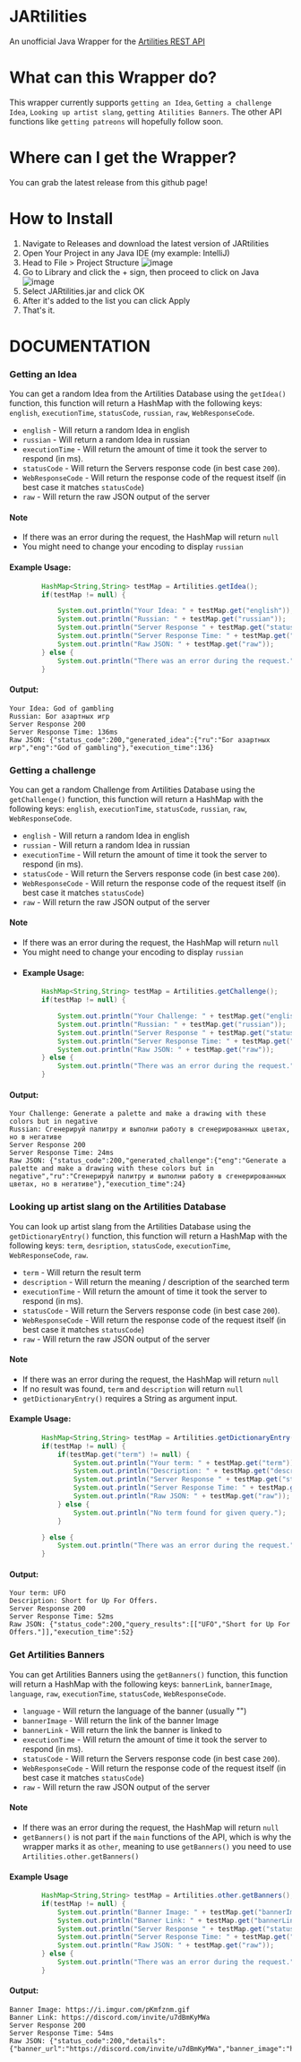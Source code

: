 # JARtilities
An unofficial Java Wrapper for the [Artilities REST API](https://artilities.github.io/artilities-api/)

# What can this Wrapper do?
This wrapper currently supports `getting an Idea`, `Getting a challenge Idea`, `Looking up artist slang`, `getting Atilities Banners`. The other API functions like `getting patreons` will hopefully follow soon.

# Where can I get the Wrapper?
You can grab the latest release from this github page!

# How to Install
1. Navigate to Releases and download the latest version of JARtilities
2. Open Your Project in any Java IDE (my example: IntelliJ)
3. Head to File > Project Structure
![image](https://user-images.githubusercontent.com/61352968/181909743-638fee75-74e0-40e7-ace4-145a59282080.png)
4. Go to Library and click the + sign, then proceed to click on Java
![image](https://user-images.githubusercontent.com/61352968/181909783-42cf0ff8-9f2b-4950-b6f6-524ba6ad8a56.png)
5. Select JARtilities.jar and click OK
6. After it's added to the list you can click Apply
7. That's it.

# DOCUMENTATION
### Getting an Idea
You can get a random Idea from the Artilities Database using the `getIdea()` function, this function will return a HashMap with the following keys: `english`, `executionTime`, `statusCode`, `russian`, `raw`, `WebResponseCode`.
- `english` - Will return a random Idea in english
- `russian` - Will return a random Idea in russian
- `executionTime` - Will return the amount of time it took the server to respond (in ms).
- `statusCode` - Will return the Servers response code (in best case `200`).
- `WebResponseCode` - Will return the response code of the request itself (in best case it matches `statusCode`)
- `raw` - Will return the raw JSON output of the server
#### Note
- If there was an error during the request, the HashMap will return `null`
- You might need to change your encoding to display `russian`
#### Example Usage:
```Java
        HashMap<String,String> testMap = Artilities.getIdea();
        if(testMap != null) {

            System.out.println("Your Idea: " + testMap.get("english"));
            System.out.println("Russian: " + testMap.get("russian"));
            System.out.println("Server Response " + testMap.get("statusCode"));
            System.out.println("Server Response Time: " + testMap.get("executionTime") + "ms");
            System.out.println("Raw JSON: " + testMap.get("raw"));
        } else {
            System.out.println("There was an error during the request.");
        }   
```
#### Output:
```
Your Idea: God of gambling
Russian: Бог азартных игр
Server Response 200
Server Response Time: 136ms
Raw JSON: {"status_code":200,"generated_idea":{"ru":"Бог азартных игр","eng":"God of gambling"},"execution_time":136}
```

### Getting a challenge
You can get a random Challenge from Artilities Database using the `getChallenge()` function, this function will return a HashMap with the following keys: `english`, `executionTime`, `statusCode`, `russian`, `raw`, `WebResponseCode`.
- `english` - Will return a random Idea in english
- `russian` - Will return a random Idea in russian
- `executionTime` - Will return the amount of time it took the server to respond (in ms).
- `statusCode` - Will return the Servers response code (in best case `200`).
- `WebResponseCode` - Will return the response code of the request itself (in best case it matches `statusCode`)
- `raw` - Will return the raw JSON output of the server
#### Note
- If there was an error during the request, the HashMap will return `null`
- You might need to change your encoding to display `russian`
- #### Example Usage:
```Java
        HashMap<String,String> testMap = Artilities.getChallenge();
        if(testMap != null) {

            System.out.println("Your Challenge: " + testMap.get("english"));
            System.out.println("Russian: " + testMap.get("russian"));
            System.out.println("Server Response " + testMap.get("statusCode"));
            System.out.println("Server Response Time: " + testMap.get("executionTime") + "ms");
            System.out.println("Raw JSON: " + testMap.get("raw"));
        } else {
            System.out.println("There was an error during the request.");
        }
```
#### Output:
```
Your Challenge: Generate a palette and make a drawing with these colors but in negative
Russian: Сгенерируй палитру и выполни работу в сгенерированных цветах, но в негативе
Server Response 200
Server Response Time: 24ms
Raw JSON: {"status_code":200,"generated_challenge":{"eng":"Generate a palette and make a drawing with these colors but in negative","ru":"Сгенерируй палитру и выполни работу в сгенерированных цветах, но в негативе"},"execution_time":24}
```
### Looking up artist slang on the Artilities Database
You can look up artist slang from the Artilities Database using the `getDictionaryEntry()` function, this function will return a HashMap with the following keys: `term`, `desription`, `statusCode`, `executionTime`, `WebResponseCode`, `raw`.
- `term` - Will return the result term
- `description` - Will return the meaning / description of the searched term 
- `executionTime` - Will return the amount of time it took the server to respond (in ms).
- `statusCode` - Will return the Servers response code (in best case `200`).
- `WebResponseCode` - Will return the response code of the request itself (in best case it matches `statusCode`)
- `raw` - Will return the raw JSON output of the server
#### Note
- If there was an error during the request, the HashMap will return `null`
- If no result was found, `term` and `description` will return `null`
- `getDictionaryEntry()` requires a String as  argument input.
#### Example Usage:
```Java
        HashMap<String,String> testMap = Artilities.getDictionaryEntry("UFO"); //In this case im looking up the term "UFO" which means "up for offers"
        if(testMap != null) {
            if(testMap.get("term") != null) {
                System.out.println("Your term: " + testMap.get("term"));
                System.out.println("Description: " + testMap.get("description"));
                System.out.println("Server Response " + testMap.get("statusCode"));
                System.out.println("Server Response Time: " + testMap.get("executionTime") + "ms");
                System.out.println("Raw JSON: " + testMap.get("raw"));
            } else {
                System.out.println("No term found for given query.");
            }

        } else {
            System.out.println("There was an error during the request.");
        }
```
#### Output:
```
Your term: UFO
Description: Short for Up For Offers.
Server Response 200
Server Response Time: 52ms
Raw JSON: {"status_code":200,"query_results":[["UFO","Short for Up For Offers."]],"execution_time":52}
```
### Get Artilities Banners
You can get Artilities Banners using the `getBanners()` function, this function will return a HashMap with the following keys: `bannerLink`, `bannerImage`, `language`, `raw`, `executionTime`, `statusCode`, `WebResponseCode`.
- `language` - Will return the language of the banner (usually "")
- `bannerImage` - Will return the link of the banner Image
- `bannerLink` - Will return the link the banner is linked to
- `executionTime` - Will return the amount of time it took the server to respond (in ms).
- `statusCode` - Will return the Servers response code (in best case `200`).
- `WebResponseCode` - Will return the response code of the request itself (in best case it matches `statusCode`)
- `raw` - Will return the raw JSON output of the server
#### Note
- If there was an error during the request, the HashMap will return `null`
- `getBanners()` is not part if the `main` functions of the API, which is why the wrapper marks it as `other`, meaning to use `getBanners()` you need to use `Artilities.other.getBanners()`
#### Example Usage
```Java
        HashMap<String,String> testMap = Artilities.other.getBanners();
        if(testMap != null) {
            System.out.println("Banner Image: " + testMap.get("bannerImage"));
            System.out.println("Banner Link: " + testMap.get("bannerLink"));
            System.out.println("Server Response " + testMap.get("statusCode"));
            System.out.println("Server Response Time: " + testMap.get("executionTime") + "ms");
            System.out.println("Raw JSON: " + testMap.get("raw"));
        } else {
            System.out.println("There was an error during the request.");
        }
```
#### Output:
```
Banner Image: https://i.imgur.com/pKmfznm.gif
Banner Link: https://discord.com/invite/u7dBmKyMWa
Server Response 200
Server Response Time: 54ms
Raw JSON: {"status_code":200,"details":{"banner_url":"https://discord.com/invite/u7dBmKyMWa","banner_image":"https://i.imgur.com/pKmfznm.gif","language":""},"execution_time":54}
```


